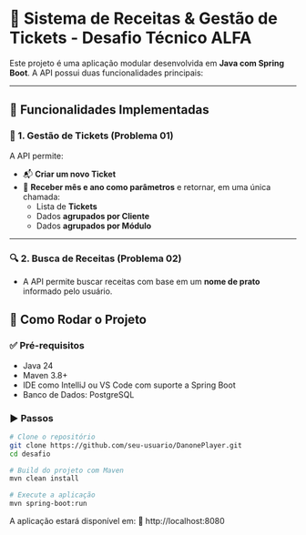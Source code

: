 # 🍲 Sistema de Receitas & Gestão de Tickets - Desafio Técnico ALFA

Este projeto é uma aplicação modular desenvolvida em **Java com Spring Boot**. A API possui duas funcionalidades principais:

---

## 📌 Funcionalidades Implementadas

### 🧾 1. Gestão de Tickets (Problema 01)

A API permite:

- 📬 **Criar um novo Ticket**
- 📅 **Receber mês e ano como parâmetros** e retornar, em uma única chamada:
  - Lista de **Tickets**
  - Dados **agrupados por Cliente**
  - Dados **agrupados por Módulo**

---

### 🔍 2. Busca de Receitas (Problema 02)

- A API permite buscar receitas com base em um **nome de prato** informado pelo usuário.

## 🚀 Como Rodar o Projeto

### ✅ Pré-requisitos

- Java 24  
- Maven 3.8+  
- IDE como IntelliJ ou VS Code com suporte a Spring Boot  
- Banco de Dados: PostgreSQL

### ▶️ Passos

```bash
# Clone o repositório
git clone https://github.com/seu-usuario/DanonePlayer.git
cd desafio

# Build do projeto com Maven
mvn clean install

# Execute a aplicação
mvn spring-boot:run
```

A aplicação estará disponível em:
📍 http://localhost:8080
